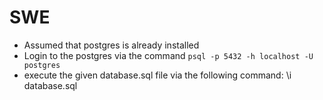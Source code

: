 # SWE
- Assumed that postgres is already installed
- Login to the postgres via the command
	`psql -p 5432 -h localhost -U postgres`
- execute the given database.sql file via the following command:
	\i database.sql
